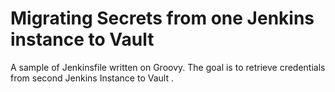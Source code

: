 # Migrating Secrets from one Jenkins instance to Vault

A sample of Jenkinsfile written on Groovy.
The goal is to retrieve credentials from second Jenkins Instance to Vault . 
